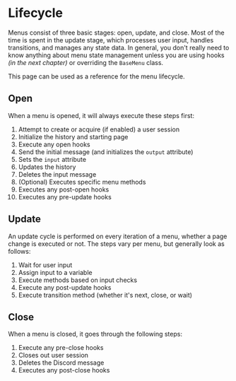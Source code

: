# Lifecycle

Menus consist of three basic stages: open, update, and close. Most of the time is spent in the update stage, which processes user input, handles transitions, and manages any state data. In general, you don't really need to know anything about menu state management unless you are using hooks *(in the next chapter)* or overriding the `BaseMenu` class.

This page can be used as a reference for the menu lifecycle.

## Open

When a menu is opened, it will always execute these steps first:

1. Attempt to create or acquire (if enabled) a user session
2. Initialize the history and starting page
3. Execute any open hooks
4. Send the initial message (and initializes the `output` attribute)
5. Sets the `input` attribute
6. Updates the history
7. Deletes the input message
8. (Optional) Executes specific menu methods
9. Executes any post-open hooks
10. Executes any pre-update hooks

## Update

An update cycle is performed on every iteration of a menu, whether a page change is executed or not. The steps vary per
menu, but generally look as follows:

1. Wait for user input
2. Assign input to a variable
3. Execute methods based on input checks
4. Execute any post-update hooks
5. Execute transition method (whether it's next, close, or wait)

## Close

When a menu is closed, it goes through the following steps:

1. Execute any pre-close hooks
2. Closes out user session
3. Deletes the Discord message
4. Executes any post-close hooks
